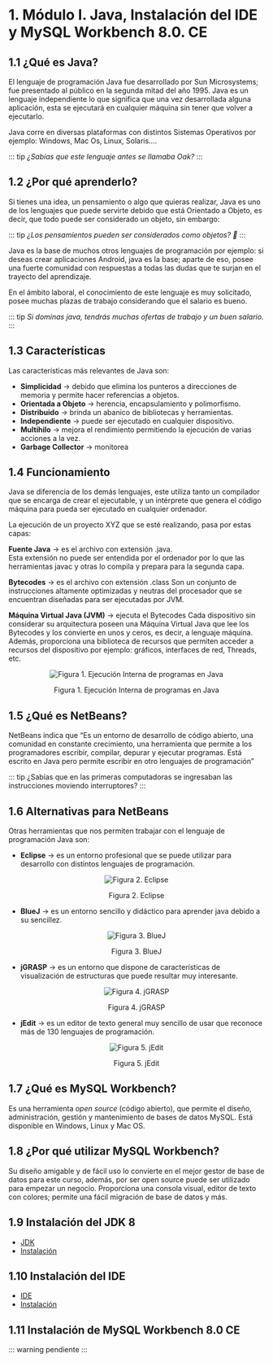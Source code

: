 # 1. Módulo I. Java, Instalación del IDE y MySQL Workbench 8.0. CE

## 1.1 ¿Qué es Java?

El lenguaje de programación Java fue desarrollado por Sun Microsystems; fue presentado al público en la segunda mitad del año 1995. Java es un lenguaje independiente lo que significa que una vez desarrollada alguna aplicación, esta se ejecutará en cualquier máquina sin tener que volver a ejecutarlo.

Java corre en diversas plataformas con distintos Sistemas Operativos por ejemplo: Windows, Mac Os, Linux, Solaris....

::: tip
*¿Sabías que este lenguaje antes se llamaba Oak?*
:::

## 1.2 ¿Por qué aprenderlo?

Si tienes una idea, un pensamiento o algo que quieras realizar, Java es uno de los lenguajes que puede servirte debido que está Orientado a Objeto, es decir, que todo puede ser considerado un objeto, sin embargo:

::: tip
 *¿Los pensamientos pueden ser considerados como objetos? 🤔*
:::

Java es la base de muchos otros lenguajes de programación por ejemplo: si deseas crear aplicaciones Android, java es la base; aparte de eso, posee una fuerte comunidad con respuestas a todas las dudas que te surjan en el trayecto del aprendizaje.

En el ámbito laboral, el conocimiento de este lenguaje es muy solicitado, posee muchas plazas de trabajo considerando que el salario es bueno.

::: tip
*Si dominas java, tendrás muchas ofertas de trabajo y un buen salario.*
:::

## 1.3 Características

Las características más relevantes de Java son:

* **Simplicidad** → debido que elimina los punteros a direcciones de memoria y permite hacer referencias a objetos.
* **Orientada a Objeto** → herencia, encapsulamiento y polimorfismo.
* **Distribuido** → brinda un abanico de bibliotecas y herramientas.
* **Independiente** → puede ser ejecutado en cualquier dispositivo.
* **Multihilo** → mejora el rendimiento permitiendo la ejecución de varias acciones a la vez.
* **Garbage Collector** → monitorea

## 1.4 Funcionamiento

Java se diferencia de los demás lenguajes, este utiliza tanto un compilador que se encarga de crear el ejecutable, y un intérprete que genera el código máquina para pueda ser ejecutado en cualquier ordenador.

La ejecución de un proyecto XYZ que se esté realizando, pasa por estas capas:

**Fuente Java** → es el archivo con extensión .java.  
Esta extensión no puede ser entendida por el ordenador por lo que las herramientas javac y otras lo compila y prepara para la segunda capa.

**Bytecodes** → es el archivo con extensión .class
Son un conjunto de instrucciones altamente optimizadas y neutras del procesador que se encuentran diseñadas para ser ejecutadas por JVM.

**Máquina Virtual Java (JVM)** → ejecuta el Bytecodes
Cada dispositivo sin considerar su arquitectura poseen una Máquina Virtual Java que lee los Bytecodes y los convierte en unos y ceros, es decir, a lenguaje máquina. Además, proporciona una biblioteca de recursos que permiten acceder a recursos del dispositivo por ejemplo: gráficos, interfaces de red, Threads, etc.

<div style="text-align: center;">
<img :src="$withBase('/img/1.png')" alt="Figura 1. Ejecución Interna de programas en Java">
<p>Figura 1. Ejecución Interna de programas en Java</p>
</div>

## 1.5 ¿Qué es NetBeans?

NetBeans indica que “Es un entorno de desarrollo de código abierto, una comunidad en constante crecimiento, una herramienta que permite a los programadores escribir, compilar, depurar y ejecutar programas. Está escrito en Java pero permite escribir en otro lenguajes de programación”

::: tip
¿Sabías que en las primeras computadoras se ingresaban las instrucciones moviendo interruptores?
:::

## 1.6 Alternativas para NetBeans

Otras herramientas que nos permiten trabajar con el lenguaje de programación Java son:

* **Eclipse** → es un entorno profesional que se puede utilizar para desarrollo con distintos lenguajes de programación.

<div style="text-align: center;">
<img :src="$withBase('/img/eclipse.png')" alt="Figura 2. Eclipse">
<p>Figura 2. Eclipse</p>
</div>

* **BlueJ** → es un entorno sencillo y didáctico para aprender java debido a su sencillez.

<div style="text-align: center;">
<img :src="$withBase('/img/bluej.png')" alt="Figura 3. BlueJ">
<p>Figura 3. BlueJ</p>
</div>

* **jGRASP** → es un entorno que dispone de características de visualización de estructuras que puede resultar muy interesante.

<div style="text-align: center;">
<img :src="$withBase('/img/jgrasp.png')" alt="Figura 4. jGRASP">
<p>Figura 4. jGRASP</p>
</div>

* **jEdit** → es un editor de texto general muy sencillo de usar que reconoce más de 130 lenguajes de programación.

<div style="text-align: center;">
<img :src="$withBase('/img/jEdit.png')" alt=" Figura 5. jEdit">
<p> Figura 5. jEdit</p>
</div>

## 1.7 ¿Qué es MySQL Workbench?

Es una herramienta *open source* (código abierto), que permite el diseño, administración, gestión y mantenimiento de bases de datos MySQL. Está disponible en Windows, Linux y Mac OS.

## 1.8 ¿Por qué utilizar MySQL Workbench?

Su diseño amigable y de fácil uso lo convierte en el mejor gestor de base de datos para este curso, además, por ser open source puede ser utilizado para empezar un negocio.
Proporciona una consola visual, editor de texto con colores; permite una fácil migración de base de datos y más.

## 1.9 Instalación del JDK 8

* [JDK](https://www.oracle.com/java/technologies/javase/javase-jdk8-downloads.html)
* [Instalación](https://www.youtube.com/watch?v=PAFUo4hpttE)

## 1.10 Instalación del IDE

* [IDE](https://netbeans.org/downloads/old/8.2/)
* [Instalación](https://www.youtube.com/watch?v=PAFUo4hpttE)

## 1.11 Instalación de MySQL Workbench 8.0 CE

::: warning
pendiente
:::
